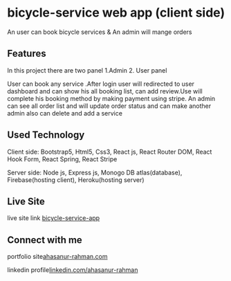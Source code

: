 # bicycle-service web app (client side)

An user can book bicycle services & An admin will mange orders


## Features

In this project there are two panel 1.Admin 2. User panel 

User can book any service .After login user will redirected to user dashboard and can show his all booking list, can add review.Use will complete his booking method by making payment using stripe.
An admin can see all order list and will update order status and can make another admin also can delete and add  a service 

## Used Technology

Client side: Bootstrap5, Html5, Css3, React js, React Router DOM, React Hook Form, React Spring, React Stripe

Server side: Node js, Express js, Monogo DB atlas(database), Firebase(hosting client), Heroku(hosting server)

## Live Site

live site link [bicycle-service-app](https://bicycle-service-6512c.firebaseapp.com/)

## Connect with me
portfolio site[ahasanur-rahman.com](https://ahasanur-rahman.web.app/)

linkedin profile[linkedin.com/ahasanur-rahman](https://www.linkedin.com/in/ahasanur-rahman-a10925202/)



